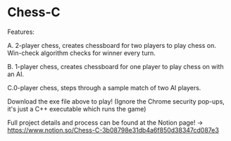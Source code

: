 # Chess-C

Features: 

A. 2-player chess, creates chessboard for two players to play chess on. Win-check algorithm checks for winner every turn.

B. 1-player chess, creates chessboard for one player to play chess on with an AI. 

C.0-player chess, steps through a sample match of two AI players. 

Download the exe file above to play! (Ignore the Chrome security pop-ups, it's just a C++ executable which runs the game)

Full project details and process can be found at the Notion page! ->
https://www.notion.so/Chess-C-3b08798e31db4a6f850d38347cd087e3













